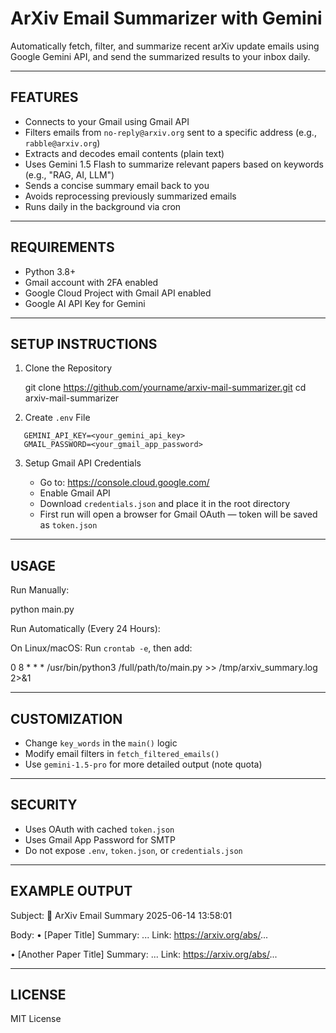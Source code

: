 ArXiv Email Summarizer with Gemini
==================================

Automatically fetch, filter, and summarize recent arXiv update emails using Google Gemini API, and send the summarized results to your inbox daily.

----------------------------------
FEATURES
----------------------------------

- Connects to your Gmail using Gmail API
- Filters emails from `no-reply@arxiv.org` sent to a specific address (e.g., `rabble@arxiv.org`)
- Extracts and decodes email contents (plain text)
- Uses Gemini 1.5 Flash to summarize relevant papers based on keywords (e.g., "RAG, AI, LLM")
- Sends a concise summary email back to you
- Avoids reprocessing previously summarized emails
- Runs daily in the background via cron

----------------------------------
REQUIREMENTS
----------------------------------

- Python 3.8+
- Gmail account with 2FA enabled
- Google Cloud Project with Gmail API enabled
- Google AI API Key for Gemini

----------------------------------
SETUP INSTRUCTIONS
----------------------------------

1. Clone the Repository

   git clone https://github.com/yourname/arxiv-mail-summarizer.git
   cd arxiv-mail-summarizer

2. Create `.env` File

```env
   GEMINI_API_KEY=<your_gemini_api_key>
   GMAIL_PASSWORD=<your_gmail_app_password>
```

3. Setup Gmail API Credentials

   - Go to: https://console.cloud.google.com/
   - Enable Gmail API
   - Download `credentials.json` and place it in the root directory
   - First run will open a browser for Gmail OAuth — token will be saved as `token.json`

----------------------------------
USAGE
----------------------------------

Run Manually:

   python main.py

Run Automatically (Every 24 Hours):

   On Linux/macOS:
   Run `crontab -e`, then add:

   0 8 * * * /usr/bin/python3 /full/path/to/main.py >> /tmp/arxiv_summary.log 2>&1

----------------------------------
CUSTOMIZATION
----------------------------------

- Change `key_words` in the `main()` logic
- Modify email filters in `fetch_filtered_emails()`
- Use `gemini-1.5-pro` for more detailed output (note quota)

----------------------------------
SECURITY
----------------------------------

- Uses OAuth with cached `token.json`
- Uses Gmail App Password for SMTP
- Do not expose `.env`, `token.json`, or `credentials.json`

----------------------------------
EXAMPLE OUTPUT
----------------------------------

Subject:
   🧠 ArXiv Email Summary 2025-06-14 13:58:01

Body:
   • [Paper Title]
     Summary: ...
     Link: https://arxiv.org/abs/...

   • [Another Paper Title]
     Summary: ...
     Link: https://arxiv.org/abs/...

----------------------------------
LICENSE
----------------------------------

MIT License
